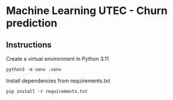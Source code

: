 # Machine Learning UTEC - Churn prediction

## Instructions

Create a virtual environment in Python 3.11

```python
python3 -m venv .venv
```

Install dependencies from requirements.txt

```python
pip install -r requirements.txt
```